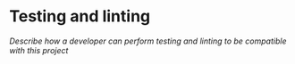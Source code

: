 # Testing and linting

*Describe how a developer can perform testing and linting to be compatible with this project*